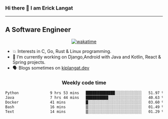 ### Hi there 👋 I am Erick Langat
---
## A Software Engineer

<div align="center">
  
[![wakatime](https://wakatime.com/badge/user/55eadf42-c1c5-4930-b153-72952ac5ca5c.svg)](https://wakatime.com/@55eadf42-c1c5-4930-b153-72952ac5ca5c)

</div>

<!--
**elkiplangat/elkiplangat** is a ✨ _special_ ✨ repository because its `README.md` (this file) appears on your GitHub profile.

Here are some ideas to get you started:

- 🔭 I’m currently working on ...
- 🌱 I’m currently learning ...
- 👯 I’m looking to collaborate on ...
- 🤔 I’m looking for help with ...
- 💬 Ask me about ...
- 📫 How to reach me: ...
- 😄 Pronouns: ...
- ⚡ Fun fact: ...
-->
- 💥 Interests in C, Go, Rust & Linux programming. 
- 🔭 I’m currently working on Django,Android with Java and Kotlin, React & Spring projects.
-  🗣️ Blogs sometimes on [kiplangat.dev](https://kiplangat.dev)

<div align="center">
  <h3> Weekly code time </h3>

<!--START_SECTION:waka-->

```txt
Python              9 hrs 53 mins   █████████████░░░░░░░░░░░░   51.97 %
Java                7 hrs 44 mins   ██████████░░░░░░░░░░░░░░░   40.63 %
Docker              41 mins         █░░░░░░░░░░░░░░░░░░░░░░░░   03.60 %
Bash                16 mins         ▒░░░░░░░░░░░░░░░░░░░░░░░░   01.49 %
Text                14 mins         ▒░░░░░░░░░░░░░░░░░░░░░░░░   01.29 %
```

<!--END_SECTION:waka-->

</div>
